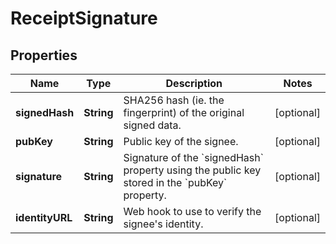 
# ReceiptSignature

## Properties
Name | Type | Description | Notes
------------ | ------------- | ------------- | -------------
**signedHash** | **String** | SHA256 hash (ie. the fingerprint) of the original signed data. |  [optional]
**pubKey** | **String** | Public key of the signee. |  [optional]
**signature** | **String** | Signature of the &#x60;signedHash&#x60; property using the public key stored in the &#x60;pubKey&#x60; property. |  [optional]
**identityURL** | **String** | Web hook to use to verify the signee&#39;s identity. |  [optional]




